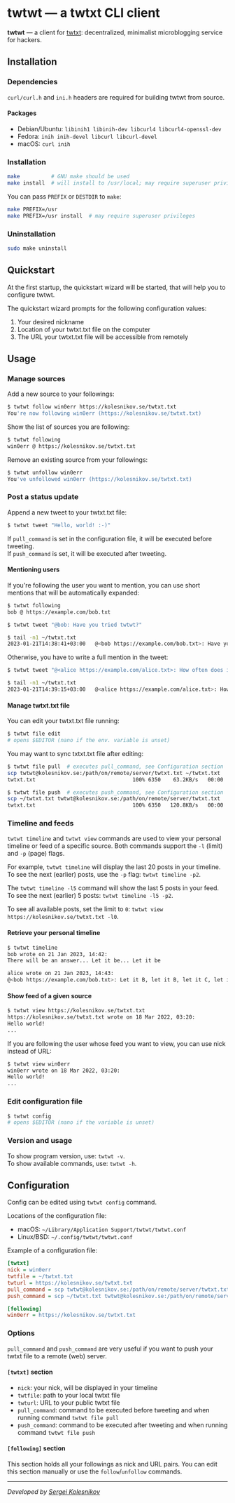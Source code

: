 # twtwt — a twtxt CLI client

**twtwt** — a client for [twtxt](https://twtxt.readthedocs.io/en/latest/index.html): decentralized, minimalist microblogging service for hackers.

## Installation

### Dependencies

`curl/curl.h` and `ini.h` headers are required for building twtwt from source.

#### Packages

- Debian/Ubuntu: `libinih1 libinih-dev libcurl4 libcurl4-openssl-dev`
- Fedora: `inih inih-devel libcurl libcurl-devel`
- macOS: `curl inih`

### Installation

```bash
make          # GNU make should be used
make install  # will install to /usr/local; may require superuser privileges
```

You can pass `PREFIX` or `DESTDIR` to `make`:

```bash
make PREFIX=/usr
make PREFIX=/usr install  # may require superuser privileges
```

### Uninstallation

```bash
sudo make uninstall
```


## Quickstart

At the first startup, the quickstart wizard will be started, that will help you to configure twtwt.

The quickstart wizard prompts for the following configuration values:

1. Your desired nickname
2. Location of your twtxt.txt file on the computer
3. The URL your twtxt.txt file will be accessible from remotely


## Usage

### Manage sources

Add a new source to your followings:
```bash
$ twtwt follow win0err https://kolesnikov.se/twtxt.txt
You're now following win0err (https://kolesnikov.se/twtxt.txt)
```

Show the list of sources you are following:
```bash
$ twtwt following
win0err @ https://kolesnikov.se/twtxt.txt
```

Remove an existing source from your followings:
```bash
$ twtwt unfollow win0err
You've unfollowed win0err (https://kolesnikov.se/twtxt.txt)
```

### Post a status update

Append a new tweet to your twtxt.txt file:

```bash
$ twtwt tweet "Hello, world! :-)"
```

If `pull_command` is set in the configuration file, it will be executed before tweeting. \
If `push_command` is set, it will be executed after tweeting.

#### Mentioning users

If you're following the user you want to mention, you can use short mentions that will be automatically expanded:
```bash
$ twtwt following
bob @ https://example.com/bob.txt

$ twtwt tweet "@bob: Have you tried twtwt?"

$ tail -n1 ~/twtxt.txt
2023-01-21T14:38:41+03:00	@<bob https://example.com/bob.txt>: Have you tried twtwt?
```

Otherwise, you have to write a full mention in the tweet:
```bash
$ twtwt tweet "@<alice https://example.com/alice.txt>: How often does it rain in St. Petersburg?"

$ tail -n1 ~/twtxt.txt
2023-01-21T14:39:15+03:00	@<alice https://example.com/alice.txt>: How often does it rain in St. Petersburg?
```

#### Manage twtxt.txt file

You can edit your twtxt.txt file running:
```bash
$ twtwt file edit
# opens $EDITOR (nano if the env. variable is unset)
```

You may want to sync txtxt.txt file after editing:

```bash
$ twtwt file pull  # executes pull_command, see Configuration section
scp twtwt@kolesnikov.se:/path/on/remote/server/twtxt.txt ~/twtxt.txt
twtxt.txt                               100% 6350    63.2KB/s   00:00

$ twtwt file push  # executes push_command, see Configuration section
scp ~/twtxt.txt twtwt@kolesnikov.se:/path/on/remote/server/twtxt.txt
twtxt.txt                               100% 6350   120.8KB/s   00:00
```

### Timeline and feeds

`twtwt timeline` and `twtwt view` commands are used to view your personal timeline or feed of a specific source.
Both commands support the `-l` (limit) and `-p` (page) flags.

For example, `twtwt timeline` will display the last 20 posts in your timeline.
To see the next (earlier) posts, use the `-p` flag: `twtwt timeline -p2`.

The `twtwt timeline -l5` command will show the last 5 posts in your feed.
To see the next (earlier) 5 posts: `twtwt timeline -l5 -p2`.

To see all available posts, set the limit to `0`: `twtwt view https://kolesnikov.se/twtxt.txt -l0`.

#### Retrieve your personal timeline

```bash
$ twtwt timeline
bob wrote on 21 Jan 2023, 14:42:
There will be an answer... Let it be... Let it be

alice wrote on 21 Jan 2023, 14:43:
@<bob https://example.com/bob.txt>: Let it B, let it B, let it C, let it D...
```

#### Show feed of a given source
```bash
$ twtwt view https://kolesnikov.se/twtxt.txt
https://kolesnikov.se/twtxt.txt wrote on 18 Mar 2022, 03:20:
Hello world!
...
```

If you are following the user whose feed you want to view, you can use nick instead of URL:
```bash
$ twtwt view win0err
win0err wrote on 18 Mar 2022, 03:20:
Hello world!
...
```

### Edit configuration file

```bash
$ twtwt config
# opens $EDITOR (nano if the variable is unset)
```

### Version and usage

To show program version, use: `twtwt -v`. \
To show available commands, use: `twtwt -h`.


## Configuration

Config can be edited using `twtwt config` command.

Locations of the configuration file:
- macOS: `~/Library/Application Support/twtwt/twtwt.conf`
- Linux/BSD: `~/.config/twtwt/twtwt.conf`

Example of a configuration file:
```ini
[twtxt]
nick = win0err
twtfile = ~/twtxt.txt
twturl = https://kolesnikov.se/twtxt.txt
pull_command = scp twtwt@kolesnikov.se:/path/on/remote/server/twtxt.txt ~/twtxt.txt
push_command = scp ~/twtxt.txt twtwt@kolesnikov.se:/path/on/remote/server/twtxt.txt

[following]
win0err = https://kolesnikov.se/twtxt.txt
```

### Options

`pull_command` and `push_command` are very useful if you want to push your twtxt file to a remote (web) server.

#### `[twtxt]` section

- `nick`: your nick, will be displayed in your timeline
- `twtfile`: path to your local twtxt file
- `twturl`: URL to your public twtxt file
- `pull_command`: command to be executed before tweeting and when running command `twtwt file pull`
- `push_command`: command to be executed after tweeting and when running command `twtwt file push`

#### `[following]` section

This section holds all your followings as nick and URL pairs. You can edit this section manually or use the `follow`/`unfollow` commands.

---
_Developed by [Sergei Kolesnikov](https://github.com/win0err)_
